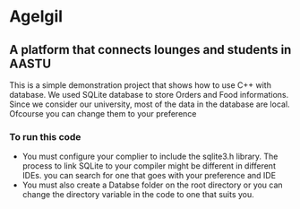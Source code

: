 # Agelgil
## A platform that connects lounges and students in AASTU
This is a simple demonstration project that shows how to use C++ with database. We used SQLite database to store Orders and Food informations. Since we consider our university, most of the data in the database are local. Ofcourse you can change them to your preference
### To run this code
* You must configure your complier to include the sqlite3.h library.
  The process to link SQLite to your compiler might be different in different IDEs. you can search for one that goes with your preference and IDE
* You must also create a Databse folder on the root directory or you can change the directory variable in the code to one that suits you.
